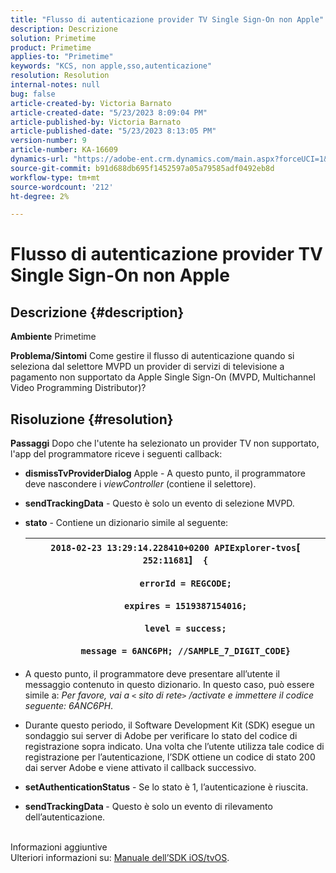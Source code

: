 ```yaml
---
title: "Flusso di autenticazione provider TV Single Sign-On non Apple"
description: Descrizione
solution: Primetime
product: Primetime
applies-to: "Primetime"
keywords: "KCS, non apple,sso,autenticazione"
resolution: Resolution
internal-notes: null
bug: false
article-created-by: Victoria Barnato
article-created-date: "5/23/2023 8:09:04 PM"
article-published-by: Victoria Barnato
article-published-date: "5/23/2023 8:13:05 PM"
version-number: 9
article-number: KA-16609
dynamics-url: "https://adobe-ent.crm.dynamics.com/main.aspx?forceUCI=1&pagetype=entityrecord&etn=knowledgearticle&id=e11dc8a5-a5f9-ed11-8849-6045bd006295"
source-git-commit: b91d688db695f1452597a05a79585adf0492eb8d
workflow-type: tm+mt
source-wordcount: '212'
ht-degree: 2%

---
```


# Flusso di autenticazione provider TV Single Sign-On non Apple

## Descrizione {#description}

<b>Ambiente</b>
Primetime


<b>Problema/Sintomi</b>
Come gestire il flusso di autenticazione quando si seleziona dal selettore MVPD un provider di servizi di televisione a pagamento non supportato da Apple Single Sign-On (MVPD, Multichannel Video Programming Distributor)?


## Risoluzione {#resolution}

<b>Passaggi</b>
Dopo che l&#39;utente ha selezionato un provider TV non supportato, l&#39;app del programmatore riceve i seguenti callback:

- <b>dismissTvProviderDialog</b> Apple - A questo punto, il programmatore deve nascondere i *viewController* (contiene il selettore).
- <b>sendTrackingData</b> - Questo è solo un evento di selezione MVPD.
- <b>stato</b> - Contiene un dizionario simile al seguente:

   | `2018-02-23 13:29:14.228410+0200 APIExplorer-tvos`[` 252:11681`]`  {`<br><br>`    errorId = REGCODE;`<br><br>`    expires = 1519387154016;`<br><br>`    level = success;`<br><br>`    message = 6ANC6PH; //SAMPLE_7_DIGIT_CODE}` |
   | --- |


- A questo punto, il programmatore deve presentare all’utente il messaggio contenuto in questo dizionario. In questo caso, può essere simile a: *Per favore, vai a `<` sito di rete`>` /activate e immettere il codice seguente: 6ANC6PH*.
- Durante questo periodo, il Software Development Kit (SDK) esegue un sondaggio sui server di Adobe per verificare lo stato del codice di registrazione sopra indicato. Una volta che l’utente utilizza tale codice di registrazione per l’autenticazione, l’SDK ottiene un codice di stato 200 dai server Adobe e viene attivato il callback successivo.


- <b>setAuthenticationStatus</b> - Se lo stato è 1, l’autenticazione è riuscita.


- <b>sendTrackingData </b>- Questo è solo un evento di rilevamento dell’autenticazione.

<br>Informazioni aggiuntive<br>
Ulteriori informazioni su: [Manuale dell’SDK iOS/tvOS](https://experienceleague.adobe.com/docs/primetime/authentication/programmer-integration-guide/accessenabler-sdk/ios-sdk/iostvos-sdk-cookbook.html?lang=en#create_dev).




